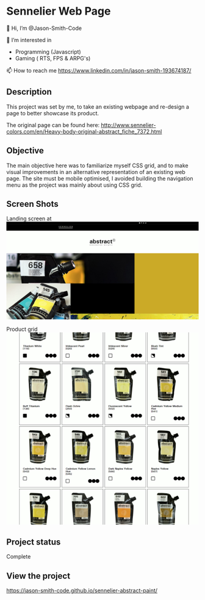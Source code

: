 # Sennelier Web Page

👋 Hi, I’m @Jason-Smith-Code

👀 I’m interested in

- Programming (Javascript)
- Gaming ( RTS, FPS & ARPG's)

📫 How to reach me
https://www.linkedin.com/in/jason-smith-193674187/

## Description

This project was set by me, to take an existing webpage and re-design a page to better showcase its product.

The original page can be found here: http://www.sennelier-colors.com/en/Heavy-body-original-abstract_fiche_7372.html

## Objective

The main objective here was to familiarize myself CSS grid, and to make visual improvements in an alternative representation of an existing web page.
The site must be mobile optimised,
I avoided building the navigation menu as the project was mainly about using CSS grid.

## Screen Shots

Landing screen at
![Screenshot 1](images/screenshots/sennelier-abstract-screen-1.jpg)

Product grid
![Screenshot 2](images/screenshots/sennelier-abstract-screen-2.jpg)

## Project status

Complete

## View the project

https://jason-smith-code.github.io/sennelier-abstract-paint/
